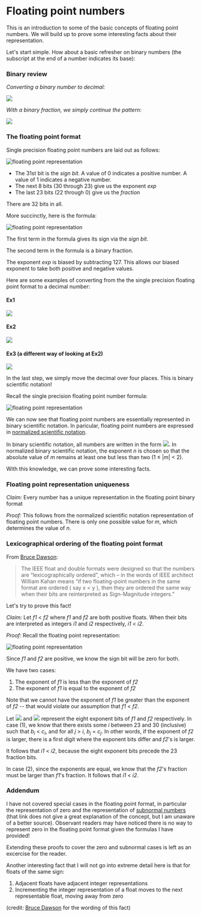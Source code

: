 # Floating point numbers
This is an introduction to some of the basic concepts of floating point numbers. We will build up to prove some interesting facts about their representation.

Let's start simple. How about a basic refresher on binary numbers (the subscript at the end of a number indicates its base):

### Binary review
*Converting a binary number to decimal:*

![](http://i.imgur.com/DqwdaL4.gif)

*With a binary fraction, we simply continue the pattern:*

![](http://i.imgur.com/Dfr683N.gif)

### The floating point format
Single precision floating point numbers are laid out as follows:


![floating point representation](https://upload.wikimedia.org/wikipedia/commons/thumb/d/d2/Float_example.svg/590px-Float_example.svg.png)

* The 31st bit is the *sign bit*. A value of 0 indicates a positive number. A value of 1 indicates a negative number.
* The next 8 bits (30 through 23) give us the exponent *exp*
* The last 23 bits (22 through 0) give us the *fraction*

There are 32 bits in all.

More succinctly, here is the formula:

![floating point representation](http://i.imgur.com/egmmaZ7.gif)

The first term in the formula gives its sign via the *sign bit*.

The second term in the formula is a binary fraction.

The exponent *exp* is biased by subtracting 127. This allows our biased exponent to take both positive and negative values.

Here are some examples of converting from the the single precision floating point format to a decimal number:
#### Ex1
![](http://i.imgur.com/V81DtAp.gif)

#### Ex2
![](http://i.imgur.com/DrWFdk1.gif)

#### Ex3 (a different way of looking at Ex2)
![](http://i.imgur.com/rEJP6Kb.gif)

In the last step, we simply move the decimal over four places. This is binary scientific notation!

Recall the single precision floating point number formula:

![floating point representation](http://i.imgur.com/egmmaZ7.gif)

We can now see that floating point numbers are essentially represented in binary scientific notation. In paricular, floating point numbers are expressed in [normalized scientific notation](https://en.wikipedia.org/wiki/Scientific_notation#Normalized_notation).

In binary scientific notation, all numbers are written in the form
![](http://i.imgur.com/NWcpCim.gif). In normalized binary scientific notation,  the exponent *n* is chosen so that the absolute value of *m* remains at least one but less than two (1 ≤ |*m*| < 2).

With this knowledge, we can prove some interesting facts.

### Floating point representation uniqueness

*Claim:* Every number has a unique representation in the floating point binary format

*Proof:* This follows from the normalized scientific notation representation of floating point numbers. There is only one possible value for *m*, which determines the value of *n*.

### Lexicographical ordering of the floating point format
From [Bruce Dawson](http://www.cygnus-software.com/papers/comparingfloats/Comparing%20floating%20point%20numbers.htm):

>The IEEE float and double formats were designed so that the numbers are “lexicographically ordered”, which – in the words of IEEE architect William Kahan means “if two floating-point numbers in the same format are ordered ( say x < y ), then they are ordered the same way when their bits are reinterpreted as Sign-Magnitude integers.”


Let's try to prove this fact!

*Claim:* Let *f1* < *f2* where *f1* and *f2* are both positive floats. When their bits are interpreted as integers *i1* and *i2* respectively, *i1* < *i2*.

*Proof:* Recall the floating point representation:

![floating point representation](https://upload.wikimedia.org/wikipedia/commons/thumb/d/d2/Float_example.svg/590px-Float_example.svg.png)

Since *f1* and *f2* are positive, we know the sign bit will be zero for both.

We have two cases:

1. The exponent of *f1* is less than the exponent of *f2*
2. The exponent of *f1* is equal to the exponent of *f2*

Note that we cannot have the exponent of *f1* be greater than the exponent of *f2* -- that would violate our assumption that *f1* < *f2*.

Let ![](http://i.imgur.com/vMUzL9U.gif) and ![](http://i.imgur.com/zri7oXk.gif) represent the eight exponent bits of *f1* and *f2* respectively. In case (1), we know that there exists some *i* between 23 and 30 (inclusive) such that  *b<sub>i</sub>* < *c<sub>i</sub>*, and for all *j* > *i*, *b<sub>j</sub>* = *c<sub>j</sub>*. In other words, if the exponent of *f2* is larger, there is a first digit where the exponent bits differ and *f2*'s is larger.

It follows that *i1* < *i2*, because the eight exponent bits precede the 23 fraction bits.

In case (2), since the exponents are equal, we know that the *f2*'s fraction must be larger than *f1*'s fraction. It follows that *i1* < *i2*.

### Addendum
I have not covered special cases in the floating point format, in particular the representation of zero and the representation of [subnormal numbers](https://en.wikipedia.org/wiki/Denormal_number) (that link does not give a great explanation of the concept, but I am unaware of a better source). Observant readers may have noticed there is no way to represent zero in the floating point format given the formulas I have provided!

Extending these proofs to cover the zero and subnormal cases is left as an excercise for the reader.

Another interesting fact that I will not go into extreme detail here is that for floats of the same sign:
1. Adjacent floats have adjacent integer representations
2. Incrementing the integer representation of a float moves to the next representable float, moving away from zero

(credit: [Bruce Dawson](https://randomascii.wordpress.com/2012/01/23/stupid-float-tricks-2/) for the wording of this fact)
